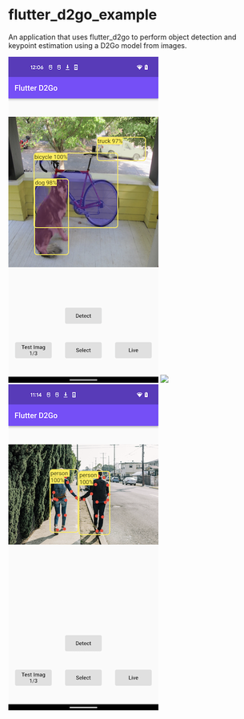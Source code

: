 # flutter_d2go_example

An application that uses flutter_d2go to perform object detection and keypoint estimation using a D2Go model from images.

![](../images/mask.png) ![](../images/live.gif) ![](../images/keypoints.png)
